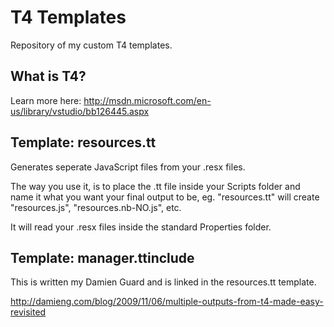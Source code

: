 # T4 Templates #

Repository of my custom T4 templates.

## What is T4? ##

Learn more here: http://msdn.microsoft.com/en-us/library/vstudio/bb126445.aspx

## Template: resources.tt ##

Generates seperate JavaScript files from your .resx files.

The way you use it, is to place the .tt file inside your Scripts folder and 
name it what you want your final output to be, eg. "resources.tt" will create
"resources.js", "resources.nb-NO.js", etc.

It will read your .resx files inside the standard Properties folder.

## Template: manager.ttinclude ##

This is written my Damien Guard and is linked in the resources.tt template.

http://damieng.com/blog/2009/11/06/multiple-outputs-from-t4-made-easy-revisited